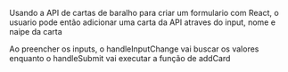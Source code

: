 Usando a API de cartas de baralho para criar um formulario com React, o usuario pode então adicionar uma carta da API atraves do input, nome e naipe da carta

Ao preencher os inputs, o handleInputChange vai buscar os valores enquanto o handleSubmit vai executar a função de addCard
